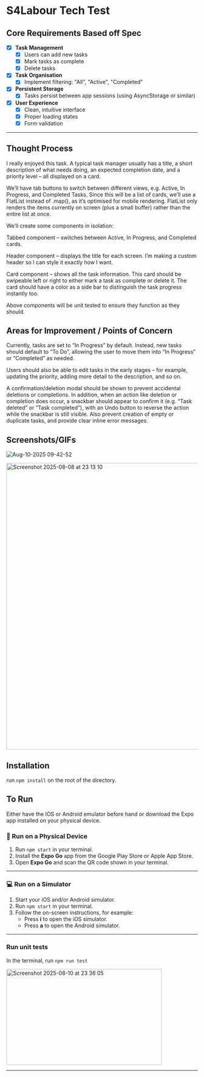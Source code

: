 # S4Labour Tech Test

## Core Requirements Based off Spec

- [x] **Task Management**  
  - [x] Users can add new tasks  
  - [x] Mark tasks as complete
  - [x] Delete tasks  

- [x] **Task Organisation**  
  - [x] Implement filtering: "All", "Active", "Completed"  

- [x] **Persistent Storage**  
  - [x] Tasks persist between app sessions (using AsyncStorage or similar)  

- [x] **User Experience**  
  - [x] Clean, intuitive interface  
  - [x] Proper loading states  
  - [x] Form validation  
----

## Thought Process

I really enjoyed this task. A typical task manager usually has a title, a short description of what needs doing, an expected completion date, and a priority level – all displayed on a card.

We’ll have tab buttons to switch between different views, e.g. Active, In Progress, and Completed Tasks. Since this will be a list of cards, we’ll use a FlatList instead of .map(), as it’s optimised for mobile rendering. FlatList only renders the items currently on screen (plus a small buffer) rather than the entire list at once.

We’ll create some components in isolation:

Tabbed component – switches between Active, In Progress, and Completed cards.

Header component – displays the title for each screen. I’m making a custom header so I can style it exactly how I want.

Card component – shows all the task information. This card should be swipeable left or right to either mark a task as complete or delete it. The card should have a color as a side bar to distinguish the task progress instantly too.

Above components will be unit tested to ensure they function as they should.

## Areas for Improvement / Points of Concern
Currently, tasks are set to “In Progress” by default. Instead, new tasks should default to “To Do”, allowing the user to move them into “In Progress” or “Completed” as needed.

Users should also be able to edit tasks in the early stages – for example, updating the priority, adding more detail to the description, and so on.

A confirmation/deletion modal should be shown to prevent accidental deletions or completions. In addition, when an action like deletion or completion does occur, a snackbar should appear to confirm it (e.g. “Task deleted” or “Task completed”), with an Undo button to reverse the action while the snackbar is still visible. Also prevent creation of empty or duplicate tasks, and provide clear inline error messages.

##  Screenshots/GIFs

![Aug-10-2025 09-42-52](https://github.com/user-attachments/assets/9e673a83-6d9d-44ea-84de-e8a89c028d57)

<img width="733" height="753" alt="Screenshot 2025-08-08 at 23 13 10" src="https://github.com/user-attachments/assets/07ad18f5-4cc4-4ef6-9777-26e852484269" />


## Installation
run `npm install` on the root of the directory.

## To Run

Either have the IOS or Android emulator before hand or download the Expo app installed on your physical device.

### 📱 Run on a Physical Device
1. Run `npm start` in your terminal.
2. Install the **Expo Go** app from the Google Play Store or Apple App Store.
3. Open **Expo Go** and scan the QR code shown in your terminal.

---

### 💻 Run on a Simulator
1. Start your iOS and/or Android simulator.
2. Run `npm start` in your terminal.
3. Follow the on-screen instructions, for example:
   - Press **i** to open the iOS simulator.
   - Press **a** to open the Android simulator.
----

### Run unit tests

In the terminal, run ```npm run test```

<img width="409" height="252" alt="Screenshot 2025-08-10 at 23 36 05" src="https://github.com/user-attachments/assets/e23dbb21-316e-4d19-88fd-bd01ceb69c79" />


----

